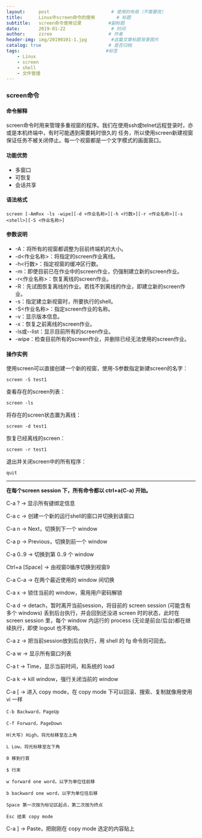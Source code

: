 ```yaml
---
layout:     post                       # 使用的布局（不需要改）
title:      Linux中screen命令的使用        # 标题
subtitle:   screen命令使用记录          #副标题
date:       2019-01-22                 # 时间
author:     zzreo                     # 作者
header-img: img/20190101-1.jpg         #这篇文章标题背景图片
catalog: true                         # 是否归档
tags:                                #标签
    - Linux
    - screen
    - shell
    - 文件管理
---
```

### screen命令
#### 命令解释
screen命令时用来管理多重视窗的程序。我们在使用ssh或telnet远程登录时，亦或是本机终端中，有时可能遇到需要耗时很久的
任务，所以使用screen新建视窗保证任务不被关闭停止。每一个视窗都是一个文字模式的画面窗口。

#### 功能优势
* 多窗口
* 可恢复
* 会话共享

#### 语法格式
`screen [-AmRvx -ls -wipe][-d <作业名称>][-h <行数>][-r <作业名称>][-s <shell>][-S <作业名称>]`

#### 参数说明
* -A：将所有的视窗都调整为目前终端机的大小。
* -d<作业名称>：将指定的screen作业离线。
* -h<行数>：指定视窗的缓冲区行数。
* -m：即使目前已在作业中的screen作业，仍强制建立新的screen作业。
* -r<作业名称>：恢复离线的screen作业。
* -R：先试图恢复离线的作业。若找不到离线的作业，即建立新的screen作业。
* -s<shell>：指定建立新视窗时，所要执行的shell。
* -S<作业名称>：指定screen作业的名称。
* -v：显示版本信息。
* -x：恢复之前离线的screen作业。
* -ls或--list：显示目前所有的screen作业。
* -wipe：检查目前所有的screen作业，并删除已经无法使用的screen作业。

#### 操作实例
使用screen可以直接创建一个新的视窗，使用-S参数指定新建screen的名字：

`screen -S test1`

查看存在的screen列表：

`screen -ls`

将存在的screen状态置为离线：

`screen -d test1`

恢复已经离线的screen：

`screen -r test1`

退出并关闭screen中的所有程序：

`quit`


---------
**在每个screen session 下，所有命令都以 ctrl+a(C-a) 开始。**

C-a ? -> 显示所有键绑定信息

C-a c -> 创建一个新的运行shell的窗口并切换到该窗口

C-a n -> Next，切换到下一个 window

C-a p -> Previous，切换到前一个 window

C-a 0..9 -> 切换到第 0..9 个 window

Ctrl+a [Space] -> 由视窗0循序切换到视窗9

C-a C-a -> 在两个最近使用的 window 间切换

C-a x -> 锁住当前的 window，需用用户密码解锁

C-a d -> detach，暂时离开当前session，将目前的 screen session (可能含有多个 windows) 丢到后台执行，并会回到还没进 screen 时的状态，此时在 screen session 里，每个 window 内运行的 process (无论是前台/后台)都在继续执行，即使 logout 也不影响。

C-a z -> 把当前session放到后台执行，用 shell 的 fg 命令则可回去。

C-a w -> 显示所有窗口列表

C-a t -> Time，显示当前时间，和系统的 load

C-a k -> kill window，强行关闭当前的 window

C-a [ -> 进入 copy mode，在 copy mode 下可以回滚、搜索、复制就像用使用 vi 一样

    C-b Backward，PageUp

    C-f Forward，PageDown

    H(大写) High，将光标移至左上角

    L Low，将光标移至左下角

    0 移到行首

    $ 行末

    w forward one word，以字为单位往前移

    b backward one word，以字为单位往后移

    Space 第一次按为标记区起点，第二次按为终点

    Esc 结束 copy mode

C-a ] -> Paste，把刚刚在 copy mode 选定的内容贴上


